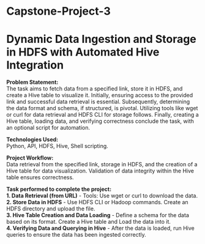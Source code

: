 # Capstone-Project-3
<h1>Dynamic Data Ingestion and Storage in HDFS with Automated Hive Integration<br/></h1>

**Problem Statement:** <br/> The task aims to fetch data from a specified link, store it in HDFS, and create a Hive table to visualize it. Initially, ensuring access to the provided link and successful data retrieval is essential. Subsequently, determining the data format and schema, if structured, is pivotal. Utilizing tools like wget or curl for data retrieval and HDFS CLI for storage follows. Finally, creating a Hive table, loading data, and verifying correctness conclude the task, with an optional script for automation.<br/>

**Technologies Used:** <br/> Python, API, HDFS, Hive, Shell scripting.<br/>

**Project Workflow:** <br/>Data retrieval from the specified link, storage in HDFS, and the creation of a Hive table for data visualization. Validation of data integrity within the Hive table ensures correctness.

**Task performed to complete the project:** <br/> **1. Data Retrieval (from URL)** - Tools: Use wget or curl to download the data.<br/>
**2. Store Data in HDFS** - Use HDFS CLI or Hadoop commands. Create an HDFS directory and upload the file. <br/>
**3. Hive Table Creation and Data Loading** - Define a schema for the data based on its format. Create a Hive table and Load the data into it. <br/>
**4. Verifying Data and Querying in Hive** - After the data is loaded, run Hive queries to ensure the data has been ingested correctly. <br/>


